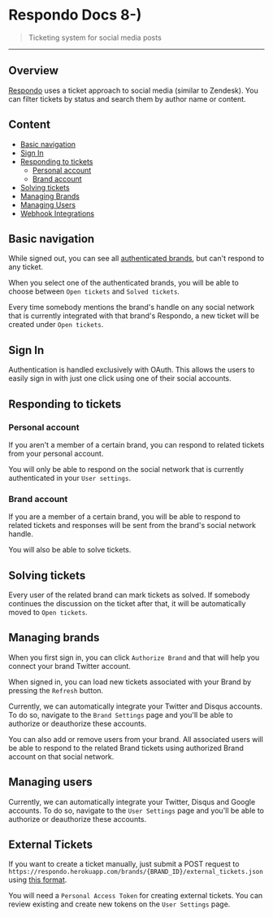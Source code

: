 # Respondo Docs 8-)

> Ticketing system for social media posts

---

## Overview

[Respondo](https://matteeyah.com/respondo-website/) uses a ticket approach to social media (similar to Zendesk). You can filter tickets by status and search them by author name or content.

## Content

* [Basic navigation](#basic-navigation)
* [Sign In](#sign-in)
* [Responding to tickets](#responding-to-tickets)
  * [Personal account](#personal-account)
  * [Brand account](#brand-account)
* [Solving tickets](#solving-tickets)
* [Managing Brands](#managing-brands)
* [Managing Users](#managing-users)
* [Webhook Integrations](#webhook-integrations)

## Basic navigation

While signed out, you can see all [authenticated brands](https://respondo.herokuapp.com/brands), but can't respond to any ticket.

When you select one of the authenticated brands, you will be able to choose between `Open tickets` and `Solved tickets`.

[//]: # (explain what's the point of solving tickets)

Every time somebody mentions the brand's handle on any social network that is currently integrated with that brand's Respondo, a new ticket will be created under `Open tickets`.

## Sign In

Authentication is handled exclusively with OAuth. This allows the users to easily sign in with just one click using one of their social accounts.

## Responding to tickets

### Personal account

If you aren't a member of a certain brand, you can respond to related tickets from your personal account.

You will only be able to respond on the social network that is currently authenticated in your `User settings`.

### Brand account

If you are a member of a certain brand, you will be able to respond to related tickets and responses will be sent from the brand's social network handle.

You will also be able to solve tickets.

## Solving tickets

Every user of the related brand can mark tickets as solved. If somebody continues the discussion on the ticket after that, it will be automatically moved to `Open tickets`.

## Managing brands

When you first sign in, you can click `Authorize Brand` and that will help you connect your brand Twitter account.

When signed in, you can load new tickets associated with your Brand by pressing the `Refresh` button. 

Currently, we can automatically integrate your Twitter and Disqus accounts. To do so, navigate to the `Brand Settings` page and you'll be able to authorize or deauthorize these accounts.

You can also add or remove users from your brand. All associated users will be able to respond to the related Brand tickets using authorized Brand account on that social network.

## Managing users

Currently, we can automatically integrate your Twitter, Disqus and Google accounts. To do so, navigate to the `User Settings` page and you'll be able to authorize or deauthorize these accounts.

## External Tickets

If you want to create a ticket manually, just submit a POST request to `https://respondo.herokuapp.com/brands/{BRAND_ID}/external_tickets.json` using [this format](https://github.com/matteeyah/respondo#external-tickets).

You will need a `Personal Access Token` for creating external tickets. You can review existing and create new tokens on the `User Settings` page.
